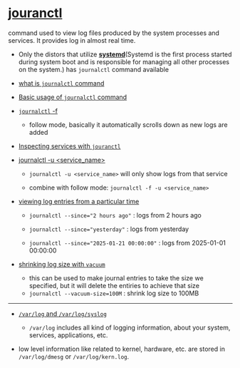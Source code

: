 # [**jouranctl**](https://youtu.be/0dG3vUYt7Uk?si=UOVr8yN9cFGRutXk&t=37) 
command used to view log files produced by the system processes and services. It provides log in almost real time.

- Only the distors that utilize [**systemd**](https://youtu.be/0dG3vUYt7Uk?si=qPHXo_fC5GF7E7rU&t=167)(Systemd is the first process started during system boot and is responsible for managing all other processes on the system.) has `journalctl` command available


- [what is `journalctl` command](https://youtu.be/0dG3vUYt7Uk?si=aLrFCBvO6q0VM08D&t=87)

- [Basic usage of `journalctl` command](https://youtu.be/0dG3vUYt7Uk?si=ggjwvnlkX2VYRL8b&t=257)

- [`journalctl` -f](https://youtu.be/0dG3vUYt7Uk?si=rlMRh20rylA7JYmn&t=257)
    - follow mode, basically it automatically scrolls down as new logs are added

- [Inspecting services with `jouranctl`](https://youtu.be/0dG3vUYt7Uk?si=VhS4Jt_vtxJOrf0z&t=327)

- [journalctl -u <service_name>](https://youtu.be/0dG3vUYt7Uk?si=VkrSs3NA0LGxjuwX&t=477) 
    - `journalctl -u <service_name>` will only show logs from that service

    - combine with follow mode: `journalctl -f -u <service_name>`

- [viewing log entries from a particular time](https://youtu.be/0dG3vUYt7Uk?si=r55lRTJyjbIoOdMX&t=717)
    - ```journalctl --since="2 hours ago"``` : logs from 2 hours ago

    - ```journalctl --since="yesterday"``` : logs from yesterday
    - ```journalctl --since="2025-01-21 00:00:00"``` :  logs from 2025-01-01 00:00:00

- [shrinking log size with `vacuum`](https://youtu.be/0dG3vUYt7Uk?si=MFnXfhjtTDj9IaJh&t=1017)
    - this can be used to make journal entries to take the size we specified, but it will delete the entiries to achieve that size  
    - `journalctl --vacuum-size=100M` : shrink log size to 100MB

---
- [`/var/log` and `/var/log/syslog`](https://youtu.be/Ei276TjyxCA?si=QX3McGj-z2rOU5gQ&t=67)
    - `/var/log` includes all kind of logging information, about your system, services, applications, etc.

- low level information like related to kernel, hardware, etc. are stored in `/var/log/dmesg` or `/var/log/kern.log`.